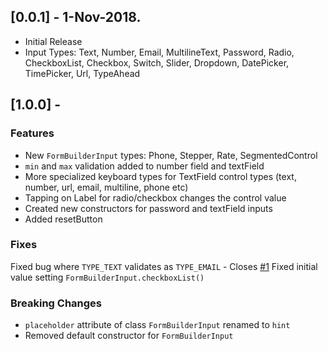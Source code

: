 ## [0.0.1] - 1-Nov-2018.

* Initial Release
* Input Types: Text, Number, Email, MultilineText, Password, Radio, CheckboxList, Checkbox, Switch, Slider, Dropdown, DatePicker, TimePicker, Url, TypeAhead


## [1.0.0] -
### Features
* New `FormBuilderInput` types:  Phone, Stepper, Rate, SegmentedControl
* `min` and `max` validation added to number field and textField
* More specialized keyboard types for TextField control types (text, number, url, email, multiline, phone etc)
* Tapping on Label for radio/checkbox changes the control value
* Created new constructors for password and textField inputs
* Added resetButton

### Fixes 
Fixed bug where `TYPE_TEXT` validates as `TYPE_EMAIL` - Closes [#1](https://github.com/danvick/flutter_form_builder/issues/1)
Fixed initial value setting `FormBuilderInput.checkboxList()`

### Breaking Changes
* `placeholder` attribute of class `FormBuilderInput` renamed to `hint`
* Removed default constructor for `FormBuilderInput`